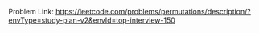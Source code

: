 Problem Link: https://leetcode.com/problems/permutations/description/?envType=study-plan-v2&envId=top-interview-150

```

```
